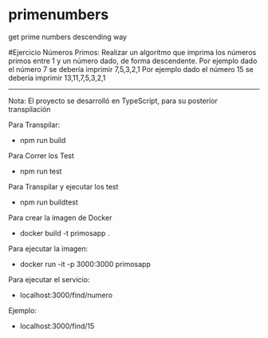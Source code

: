 # primenumbers
get prime numbers descending way

#Ejercicio Números Primos:
Realizar un algoritmo que imprima los números primos entre 1 y  un número dado, de forma descendente.
Por ejemplo dado el número 7     se debería imprimir   7,5,3,2,1
Por ejemplo dado el número 15     se debería imprimir   13,11,7,5,3,2,1

--------------------------------------------------------------------------------
Nota:
El proyecto se desarrolló en TypeScript, para su posterior transpilación

Para Transpilar:
- npm run build

Para Correr los Test
- npm run test

Para Transpilar y ejecutar los test
- npm run buildtest

Para crear la imagen de Docker
- docker build -t primosapp .

Para ejecutar la imagen:
- docker run -it -p 3000:3000 primosapp

Para ejecutar el servicio:
- localhost:3000/find/numero

Ejemplo:
- localhost:3000/find/15
